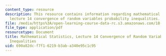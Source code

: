 ```yaml
---
content_type: resource
description: This resource contains information regarding mathematical statistics,
  lecture 14 convergence of random variables probability inequalities.
file: /media/https%3A/open-learning-course-data-rc.s3.amazonaws.com/18-655-mathematical-statistics-spring-2016/690a82dcf7f16219b3aba340e95c1c95_MIT18_655S16_LecNote14.pdf
file_type: application/pdf
resourcetype: Document
title: Mathematical Statistics, Lecture 14 Convergence of Random Variables Probability
  Inequalities
uid: 690a82dc-f7f1-6219-b3ab-a340e95c1c95
---
```

